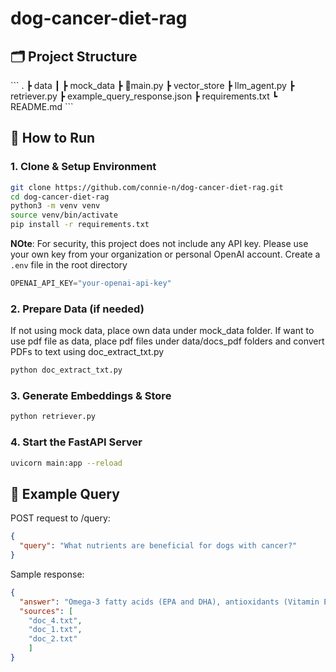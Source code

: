 # dog-cancer-diet-rag



## 🗂️ Project Structure
\```
.
 ┣ data
 ┃ ┣ mock_data
 ┣ 📄main.py
 ┣ vector_store
 ┣ llm_agent.py
 ┣ retriever.py
 ┣ example_query_response.json
 ┣ requirements.txt
 ┗ README.md
\```


## 🚀 How to Run
### 1. Clone & Setup Environment
```bash
git clone https://github.com/connie-n/dog-cancer-diet-rag.git
cd dog-cancer-diet-rag
python3 -m venv venv
source venv/bin/activate
pip install -r requirements.txt
```
**NOte**: For security, this project does not include any API key. Please use your own key from your organization or personal OpenAI account.
Create a `.env` file in the root directory

```python
OPENAI_API_KEY="your-openai-api-key"
```

### 2. Prepare Data (if needed)
If not using mock data, place own data under mock_data folder. 
If want to use pdf file as data, place pdf files under data/docs_pdf folders and convert PDFs to text using doc_extract_txt.py
```bash
python doc_extract_txt.py
```

### 3. Generate Embeddings & Store
```bash
python retriever.py
```

### 4. Start the FastAPI Server
```bash
uvicorn main:app --reload
```

## 🧪 Example Query
POST request to /query:
```json
{
  "query": "What nutrients are beneficial for dogs with cancer?"
}
```

Sample response:
```json
{
  "answer": "Omega-3 fatty acids (EPA and DHA), antioxidants (Vitamin E, Vitamin C, Selenium), high-quality protein, glutamine, and low glycemic index carbohydrates are beneficial for dogs with cancer. These nutrients support immune function, reduce inflammation, and help maintain energy and muscle mass.",
  "sources": [
    "doc_4.txt",
    "doc_1.txt",
    "doc_2.txt"
    ]
}
```